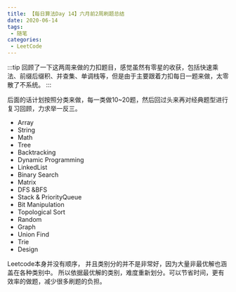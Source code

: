 ```yaml
---
title: 【每日算法Day 14】六月前2周刷题总结
date: 2020-06-14
tags:
 - 随笔
categories:
 - LeetCode
---
```


:::tip
回顾了一下这两周来做的力扣题目，感觉虽然有零星的收获，包括快速乘法、前缀后缀积、并查集、单调栈等，但是由于主要跟着力扣每日一题来做，太零散了不系统。
:::
<!-- more -->

后面的话计划按照分类来做，每一类做10~20题，然后回过头来再对经典题型进行复习回顾，力求举一反三。

* Array
* String
* Math
* Tree
* Backtracking
* Dynamic Programming
* LinkedList
* Binary Search
* Matrix
* DFS &BFS
* Stack & PriorityQueue
* Bit Manipulation
* Topological Sort
* Random
* Graph
* Union Find
* Trie
* Design

Leetcode本身并没有顺序， 并且类别分的并不是非常好，因为大量非最优解也涵盖在各种类别中。 所以依据最优解的类别，难度重新划分。可以节省时间，更有效率的做题，减少很多刷题的负担。